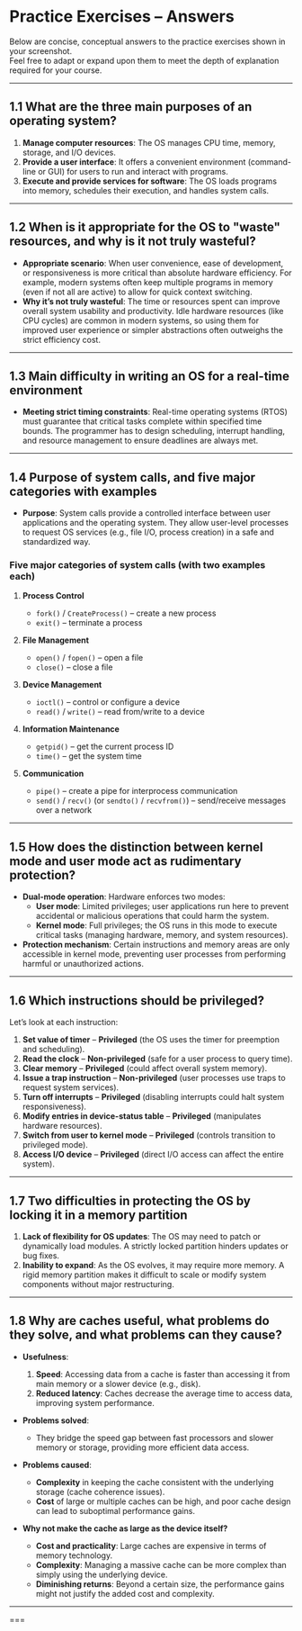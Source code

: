 # Practice Exercises – Answers

Below are concise, conceptual answers to the practice exercises shown in your screenshot.  
Feel free to adapt or expand upon them to meet the depth of explanation required for your course.

---

## 1.1 What are the three main purposes of an operating system?

1. **Manage computer resources**: The OS manages CPU time, memory, storage, and I/O devices.
2. **Provide a user interface**: It offers a convenient environment (command-line or GUI) for users to run and interact with programs.
3. **Execute and provide services for software**: The OS loads programs into memory, schedules their execution, and handles system calls.

---

## 1.2 When is it appropriate for the OS to "waste" resources, and why is it not truly wasteful?

- **Appropriate scenario**: When user convenience, ease of development, or responsiveness is more critical than absolute hardware efficiency. For example, modern systems often keep multiple programs in memory (even if not all are active) to allow for quick context switching.
- **Why it’s not truly wasteful**: The time or resources spent can improve overall system usability and productivity. Idle hardware resources (like CPU cycles) are common in modern systems, so using them for improved user experience or simpler abstractions often outweighs the strict efficiency cost.

---

## 1.3 Main difficulty in writing an OS for a real-time environment

- **Meeting strict timing constraints**: Real-time operating systems (RTOS) must guarantee that critical tasks complete within specified time bounds. The programmer has to design scheduling, interrupt handling, and resource management to ensure deadlines are always met.

---

## 1.4 Purpose of system calls, and five major categories with examples

- **Purpose**: System calls provide a controlled interface between user applications and the operating system. They allow user-level processes to request OS services (e.g., file I/O, process creation) in a safe and standardized way.

### Five major categories of system calls (with two examples each)

1. **Process Control**  
   - `fork()` / `CreateProcess()` – create a new process  
   - `exit()` – terminate a process  

2. **File Management**  
   - `open()` / `fopen()` – open a file  
   - `close()` – close a file  

3. **Device Management**  
   - `ioctl()` – control or configure a device  
   - `read()` / `write()` – read from/write to a device  

4. **Information Maintenance**  
   - `getpid()` – get the current process ID  
   - `time()` – get the system time  

5. **Communication**  
   - `pipe()` – create a pipe for interprocess communication  
   - `send()` / `recv()` (or `sendto()` / `recvfrom()`) – send/receive messages over a network  

---

## 1.5 How does the distinction between kernel mode and user mode act as rudimentary protection?

- **Dual-mode operation**: Hardware enforces two modes:  
  - **User mode**: Limited privileges; user applications run here to prevent accidental or malicious operations that could harm the system.  
  - **Kernel mode**: Full privileges; the OS runs in this mode to execute critical tasks (managing hardware, memory, and system resources).  
- **Protection mechanism**: Certain instructions and memory areas are only accessible in kernel mode, preventing user processes from performing harmful or unauthorized actions.

---

## 1.6 Which instructions should be privileged?

Let’s look at each instruction:

1. **Set value of timer** – **Privileged** (the OS uses the timer for preemption and scheduling).  
2. **Read the clock** – **Non-privileged** (safe for a user process to query time).  
3. **Clear memory** – **Privileged** (could affect overall system memory).  
4. **Issue a trap instruction** – **Non-privileged** (user processes use traps to request system services).  
5. **Turn off interrupts** – **Privileged** (disabling interrupts could halt system responsiveness).  
6. **Modify entries in device-status table** – **Privileged** (manipulates hardware resources).  
7. **Switch from user to kernel mode** – **Privileged** (controls transition to privileged mode).  
8. **Access I/O device** – **Privileged** (direct I/O access can affect the entire system).

---

## 1.7 Two difficulties in protecting the OS by locking it in a memory partition

1. **Lack of flexibility for OS updates**: The OS may need to patch or dynamically load modules. A strictly locked partition hinders updates or bug fixes.  
2. **Inability to expand**: As the OS evolves, it may require more memory. A rigid memory partition makes it difficult to scale or modify system components without major restructuring.

---

## 1.8 Why are caches useful, what problems do they solve, and what problems can they cause?

- **Usefulness**:
  1. **Speed**: Accessing data from a cache is faster than accessing it from main memory or a slower device (e.g., disk).  
  2. **Reduced latency**: Caches decrease the average time to access data, improving system performance.  

- **Problems solved**:  
  - They bridge the speed gap between fast processors and slower memory or storage, providing more efficient data access.  

- **Problems caused**:  
  - **Complexity** in keeping the cache consistent with the underlying storage (cache coherence issues).  
  - **Cost** of large or multiple caches can be high, and poor cache design can lead to suboptimal performance gains.  

- **Why not make the cache as large as the device itself?**  
  - **Cost and practicality**: Large caches are expensive in terms of memory technology.  
  - **Complexity**: Managing a massive cache can be more complex than simply using the underlying device.  
  - **Diminishing returns**: Beyond a certain size, the performance gains might not justify the added cost and complexity.

---
===
